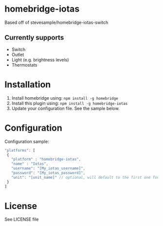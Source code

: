 # homebridge-iotas
Based off of stevesample/homebridge-iotas-switch

## Currently supports
- Switch
- Outlet
- Light (e.g. brightness levels)
- Thermostats

# Installation
1. Install homebridge using: `npm install -g homebridge`
2. Install this plugin using: `npm install -g homebridge-iotas`
3. Update your configuration file. See the sample below.

# Configuration
Configuration sample:

 ```javascript
"platforms": [
  {
    "platform" : "homebridge-iotas",
    "name" : "Iotas",
    "username": "[My_iotas_username]",
    "password": "[My_iotas_password]",
    "unit": "[unit_name]" // optional, will default to the first one found
  }
]
```

# License
See LICENSE file
